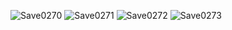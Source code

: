 ![Save0270](https://github.com/user-attachments/assets/67c3f4b0-26c9-4004-848b-e5910fc6f503)
![Save0271](https://github.com/user-attachments/assets/ea3adeb4-4e19-40d8-aa99-d1bc1f9e6e25)
![Save0272](https://github.com/user-attachments/assets/e85dfdcf-2adf-420b-bf18-af69bbd40531)
![Save0273](https://github.com/user-attachments/assets/2dc49529-c7e6-4cf6-bb26-666be42262e2)
